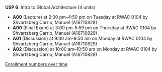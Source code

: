 **USP 6**: Intro to Global Architecture (4 units)

- **A00** (Lecture) at 2:00 pm–4:50 pm on Tuesday at RWAC 0104 by Shvartzberg Carrio, Manuel (A16710829)
- **A00** (Final Exam) at 3:00 pm–5:59 pm on Thursday at RWAC 0104 by Shvartzberg Carrio, Manuel (A16710829)
- **A01** (Discussion) at 9:00 am–9:50 am on Monday at RWAC 0104 by Shvartzberg Carrio, Manuel (A16710829)
- **A02** (Discussion) at 10:00 am–10:50 am on Monday at RWAC 0104 by Shvartzberg Carrio, Manuel (A16710829)

[Enrollment numbers over time](./USP6.tsv)
